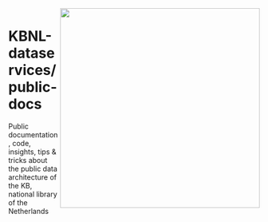 <image src="images/logos/KB_Nationale-Bibliotheek_Logo_RGB-Zwart-EN.jpg" width="400" align="right"/>

# KBNL-dataservices/public-docs

Public documentation, code, insights, tips & tricks about the public data architecture of the KB, national library of the Netherlands 


